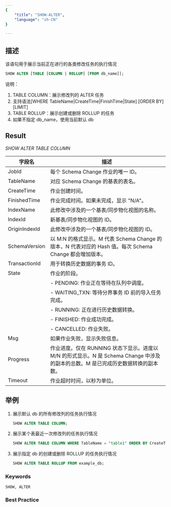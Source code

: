 ```yaml
---
{
    "title": "SHOW-ALTER",
    "language": "zh-CN"
}

---
```


<!--
Licensed to the Apache Software Foundation (ASF) under one
or more contributor license agreements.  See the NOTICE file
distributed with this work for additional information
regarding copyright ownership.  The ASF licenses this file
to you under the Apache License, Version 2.0 (the
"License"); you may not use this file except in compliance
with the License.  You may obtain a copy of the License at

  http://www.apache.org/licenses/LICENSE-2.0

Unless required by applicable law or agreed to in writing,
software distributed under the License is distributed on an
"AS IS" BASIS, WITHOUT WARRANTIES OR CONDITIONS OF ANY
KIND, either express or implied.  See the License for the
specific language governing permissions and limitations
under the License.
-->

## 描述

该语句用于展示当前正在进行的各类修改任务的执行情况

```sql
SHOW ALTER [TABLE [COLUMN | ROLLUP] [FROM db_name]];
```

说明：

1. TABLE COLUMN：展示修改列的 ALTER 任务
2. 支持语法[WHERE TableName|CreateTime|FinishTime|State] [ORDER BY] [LIMIT]
3. TABLE ROLLUP：展示创建或删除 ROLLUP 的任务
4. 如果不指定 db_name，使用当前默认 db

## Result

*SHOW ALTER TABLE COLUMN*

| 字段名            | 描述                                                         |
|-----------------------|------------------------------------------------------------------|
| JobId                 | 每个 Schema Change 作业的唯一 ID。                          |
| TableName             | 对应 Schema Change 的基表的表名。 |
| CreateTime            | 作业创建时间。                                              |
| FinishedTime          | 作业完成时间。如果未完成，显示 "N/A"。      |
| IndexName             | 此修改中涉及的一个基表/同步物化视图的名称。        |
| IndexId               | 新基表/同步物化视图的 ID。                                      |
| OriginIndexId         | 此修改中涉及的一个基表/同步物化视图的 ID。                                      |
| SchemaVersion         | 以 M:N 的格式显示。M 代表 Schema Change 的版本，N 代表对应的 Hash 值。每次 Schema Change 都会增加版本。 |
| TransactionId         | 用于转换历史数据的事务 ID。                  |
| State                 | 作业的阶段。                                               |
|                       | - PENDING: 作业正在等待在队列中调度。        |
|                       | - WAITING_TXN: 等待分界事务 ID 前的导入任务完成。 |
|                       | - RUNNING: 正在进行历史数据转换。                |
|                       | - FINISHED: 作业成功完成。                            |
|                       | - CANCELLED: 作业失败。                                          |
| Msg                   | 如果作业失败，显示失败信息。                        |
| Progress              | 作业进度。仅在 RUNNING 状态下显示。进度以 M/N 的形式显示。N 是 Schema Change 中涉及的副本的总数。M 是已完成历史数据转换的副本数。 |
| Timeout                | 作业超时时间，以秒为单位。                                       |

## 举例

1. 展示默认 db 的所有修改列的任务执行情况

   ```sql
   SHOW ALTER TABLE COLUMN;
   ```

2. 展示某个表最近一次修改列的任务执行情况

   ```sql
   SHOW ALTER TABLE COLUMN WHERE TableName = "table1" ORDER BY CreateTime DESC LIMIT 1;
   ```

3. 展示指定 db 的创建或删除 ROLLUP 的任务执行情况

   ```sql
   SHOW ALTER TABLE ROLLUP FROM example_db;
   ```

### Keywords

    SHOW, ALTER

### Best Practice
